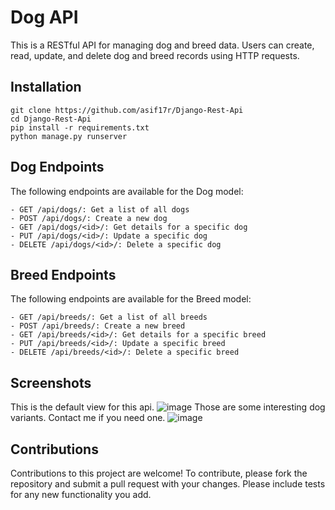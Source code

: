 # Dog API
This is a RESTful API for managing dog and breed data. Users can create, read, update, and delete dog and breed records using HTTP requests.

## Installation
```
git clone https://github.com/asif17r/Django-Rest-Api
cd Django-Rest-Api
pip install -r requirements.txt
python manage.py runserver
```

## Dog Endpoints
The following endpoints are available for the Dog model:
```
- GET /api/dogs/: Get a list of all dogs
- POST /api/dogs/: Create a new dog
- GET /api/dogs/<id>/: Get details for a specific dog
- PUT /api/dogs/<id>/: Update a specific dog
- DELETE /api/dogs/<id>/: Delete a specific dog
```
## Breed Endpoints
The following endpoints are available for the Breed model:
```
- GET /api/breeds/: Get a list of all breeds
- POST /api/breeds/: Create a new breed
- GET /api/breeds/<id>/: Get details for a specific breed
- PUT /api/breeds/<id>/: Update a specific breed
- DELETE /api/breeds/<id>/: Delete a specific breed
```

## Screenshots
This is the default view for this api.
![image](https://user-images.githubusercontent.com/57610730/230737595-343da781-fddb-4a83-a7a4-88ed6a149c02.png)
Those are some interesting dog variants. Contact me if you need one.
![image](https://user-images.githubusercontent.com/57610730/230737655-94c37eea-ddd2-47d1-95f7-2b1893895f27.png)



## Contributions
Contributions to this project are welcome! To contribute, please fork the repository and submit a pull request with your changes. Please include tests for any new functionality you add.
